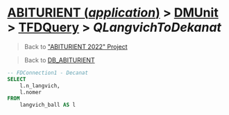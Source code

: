 # [ABITURIENT (*application*)](../../app_abiturient_2022.md) > [DMUnit](../DMUnit.md) > [TFDQuery](TDFQuery.md) > *QLangvichToDekanat*

> Back to ["ABITURIENT 2022" Project](/README.md)

> Back to [DB_ABITURIENT](../../../db/db_abiturient_2022.md)

```sql
-- FDConnection1 - Decanat
SELECT
    l.n_langvich,
    l.nomer
FROM
    langvich_ball AS l
```